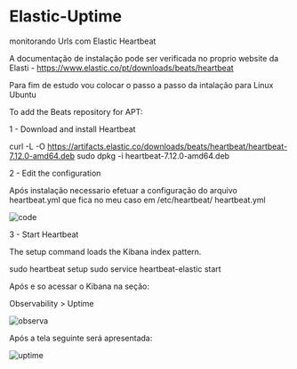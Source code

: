 # Elastic-Uptime


monitorando Urls com Elastic Heartbeat

A documentação de instalação pode ser verificada no proprio website da Elasti - https://www.elastic.co/pt/downloads/beats/heartbeat


Para fim de estudo vou colocar o passo a passo da intalação para Linux Ubuntu

To add the Beats repository for APT:

1 - Download and install Heartbeat

curl -L -O https://artifacts.elastic.co/downloads/beats/heartbeat/heartbeat-7.12.0-amd64.deb
sudo dpkg -i heartbeat-7.12.0-amd64.deb

2 - Edit the configuration

Após instalação necessario efetuar a configuração do arquivo heartbeat.yml que fica no meu caso em /etc/heartbeat/
heartbeat.yml

![code](https://user-images.githubusercontent.com/28298006/115064213-0e42c400-9ec3-11eb-8332-03afc9abe83f.png)


3 - Start Heartbeat

The setup command loads the Kibana index pattern.

sudo heartbeat setup
sudo service heartbeat-elastic start


Após e so acessar o Kibana na seção:

Observability > Uptime

![observa](https://user-images.githubusercontent.com/28298006/115062092-56141c00-9ec0-11eb-8bf4-d9852af0edce.png)

Após a tela seguinte será apresentada:

![uptime](https://user-images.githubusercontent.com/28298006/115061954-282ed780-9ec0-11eb-83b6-953f321a2a72.png)











